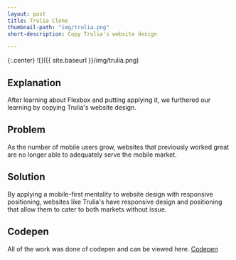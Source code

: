 ```yaml
---
layout: post
title: Trulia Clone
thumbnail-path: "img/trulia.png"
short-description: Copy Trulia's website design

---
```


{:.center}
![]({{ site.baseurl }}/img/trulia.png)

## Explanation

After learning about Flexbox and putting applying it, we furthered our learning by copying Trulia's website design. 

## Problem

As the number of mobile users grow, websites that previously worked great are no longer able to adequately serve the mobile market.

## Solution

By applying a mobile-first mentality to website design with responsive positioning, websites like Trulia's have responsive design and positioning that allow them to cater to both markets without issue. 

## Codepen

All of the work was done of codepen and can be viewed here.
[Codepen](https://codepen.io/Ikiperu/pen/mdBKKMy)
